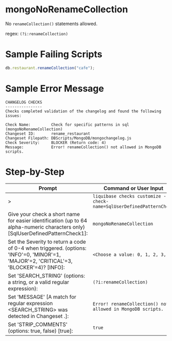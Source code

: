 # mongoNoRenameCollection

No `renameCollection()` statements allowed.

regex: `(?i:renameCollection)`

# Sample Failing Scripts
``` javascript
db.restaurant.renameCollection("cafe");
 ```

# Sample Error Message
```
CHANGELOG CHECKS
----------------
Checks completed validation of the changelog and found the following issues:

Check Name:         Check for specific patterns in sql (mongoNoRenameCollection)
Changeset ID:       rename_restaurant
Changeset Filepath: DBScripts/MongoDB/mongochangelog.js
Check Severity:     BLOCKER (Return code: 4)
Message:            Error! renameCollection() not allowed in MongoDB scripts.
```

# Step-by-Step
| Prompt | Command or User Input |
| ------ | ----------------------|
| > | `liquibase checks customize --check-name=SqlUserDefinedPatternCheck` |
| Give your check a short name for easier identification (up to 64 alpha-numeric characters only) [SqlUserDefinedPatternCheck1]: | `mongoNoRenameCollection` |
| Set the Severity to return a code of 0-4 when triggered. (options: 'INFO'=0, 'MINOR'=1, 'MAJOR'=2, 'CRITICAL'=3, 'BLOCKER'=4)? [INFO]: | `<Choose a value: 0, 1, 2, 3, 4>` |
| Set 'SEARCH_STRING' (options: a string, or a valid regular expression): | `(?i:renameCollection)` |
| Set 'MESSAGE' [A match for regular expression <SEARCH_STRING> was detected in Changeset <CHANGESET>.]: | `Error! renameCollection() not allowed in MongoDB scripts.` |
| Set 'STRIP_COMMENTS' (options: true, false) [true]: | `true` |

